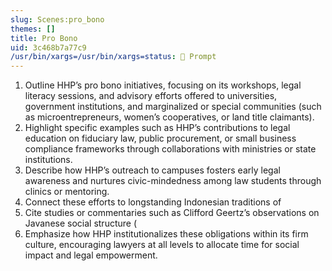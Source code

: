 ```yaml
---
slug: Scenes:pro_bono
themes: []
title: Pro Bono
uid: 3c468b7a77c9
/usr/bin/xargs=/usr/bin/xargs=status: 💬 Prompt
---
```

1. Outline HHP’s pro bono initiatives, focusing on its workshops, legal literacy sessions, and advisory efforts offered to universities, government institutions, and marginalized or special communities (such as microentrepreneurs, women’s cooperatives, or land title claimants).
2. Highlight specific examples such as HHP’s contributions to legal education on fiduciary law, public procurement, or small business compliance frameworks through collaborations with ministries or state institutions.
3. Describe how HHP’s outreach to campuses fosters early legal awareness and nurtures civic-mindedness among law students through clinics or mentoring.
4. Connect these efforts to longstanding Indonesian traditions of
5. Cite studies or commentaries such as Clifford Geertz’s observations on Javanese social structure (
6. Emphasize how HHP institutionalizes these obligations within its firm culture, encouraging lawyers at all levels to allocate time for social impact and legal empowerment.
